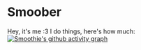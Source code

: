 # Smoober
Hey, it's me :3
I do things, here's how much:
[![Smoothie's github activity graph](https://github-readme-activity-graph.vercel.app/graph?username=Redstones563)](https://github.com/Redstones563/github-readme-activity-graph)
